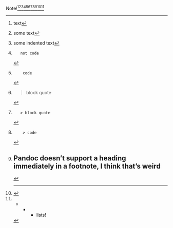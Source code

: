 Note![^0][^1][^2][^3][^4][^5][^6][^7][^8][^9][^10]

[^0]:text

[^1]: some text

[^2]: some
    indented text

[^3]:       not code

[^4]:        code

[^5]:> block quote

[^6]:       > block quote

[^7]:        > code

[^8]: # Pandoc doesn’t support a heading immediately in a footnote, I think that’s weird

[^9]:---

[^10]:- - - lists!
